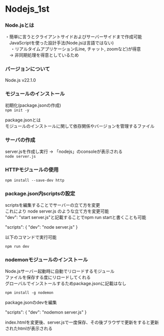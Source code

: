 # Nodejs_1st

### Node.jsとは

・簡単に言うとクライアントサイドおよびサーバーサイドまで作成可能<br>
　JavaScriptを使った設計手法(Node.jsは言語ではない)<br>
　
・リアルタイムアプリケーション(Line, チャット, zoomなど)が得意<br> 
　→ 非同期処理を得意としているため<br>

### バージョンについて

Node.js v22.1.0<br>

### モジュールのインストール

初期化(package.jsonの作成)<br>
`npm init -y`<br>

package.jsonとは<br>
モジュールのインストールに関して依存関係やバージョンを管理するファイル<br>

### サーバの作成

server.jsを作成し実行 → 「nodejs」のconsoleが表示される<br>
`node server.js`<br>

### HTTPモジュールの使用

`npm install --save-dev http`<br>

### package.json内scriptsの設定

scriptsを編集することでサーバーの立て方を変更<br>
これにより node server.js のような立て方を変更可能<br>
"dev": "start server.js"と記載することでnpm run startと書くことも可能<br>

"scripts": {
    "dev": "node server.js"
}

以下のコマンドで実行可能<br>

`npm run dev`<br>

### nodemonモジュールのインストール

Node.jsサーバー起動時に自動でリロードするモジュール<br>
ファイルを保存する度にリロードしてくれる<br>
グローバルでインストールするためpackage.jsonに記載はなし<br>

`npm install -g nodemon`<br>

package.jsonのdevを編集<br>

"scripts": {
    "dev": "nodemon server.js"
}

index.htmlを変更後、server.jsで一度保存、その後ブラウザで更新をすると更新されたhtmlが表示される
